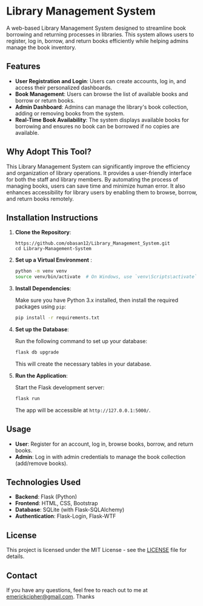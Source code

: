 # Library Management System

A web-based Library Management System designed to streamline book borrowing and returning processes in libraries. This system allows users to register, log in, borrow, and return books efficiently while helping admins manage the book inventory.

## Features

- **User Registration and Login**: Users can create accounts, log in, and access their personalized dashboards.
- **Book Management**: Users can browse the list of available books and borrow or return books.
- **Admin Dashboard**: Admins can manage the library's book collection, adding or removing books from the system.
- **Real-Time Book Availability**: The system displays available books for borrowing and ensures no book can be borrowed if no copies are available.

## Why Adopt This Tool?

This Library Management System can significantly improve the efficiency and organization of library operations. It provides a user-friendly interface for both the staff and library members. By automating the process of managing books, users can save time and minimize human error. It also enhances accessibility for library users by enabling them to browse, borrow, and return books remotely.

## Installation Instructions

1. **Clone the Repository**:

    ```
    https://github.com/obasan12/Library_Management_System.git
    cd Library-Management-System
    ```

2. **Set up a Virtual Environment** :

    ```bash
    python -m venv venv
    source venv/bin/activate  # On Windows, use `venv\Scripts\activate`
    ```

3. **Install Dependencies**:

    Make sure you have Python 3.x installed, then install the required packages using `pip`:

    ```bash
    pip install -r requirements.txt
    ```

4. **Set up the Database**:

    Run the following command to set up your database:

    ```bash
    flask db upgrade
    ```

    This will create the necessary tables in your database.

5. **Run the Application**:

    Start the Flask development server:

    ```bash
    flask run
    ```

    The app will be accessible at `http://127.0.0.1:5000/`.

## Usage

- **User**: Register for an account, log in, browse books, borrow, and return books.
- **Admin**: Log in with admin credentials to manage the book collection (add/remove books).

## Technologies Used

- **Backend**: Flask (Python)
- **Frontend**: HTML, CSS, Bootstrap
- **Database**: SQLite (with Flask-SQLAlchemy)
- **Authentication**: Flask-Login, Flask-WTF

## License

This project is licensed under the MIT License - see the [LICENSE](LICENSE) file for details.

## Contact

If you have any questions, feel free to reach out to me at emerickcipher@gmail.com.
Thanks
